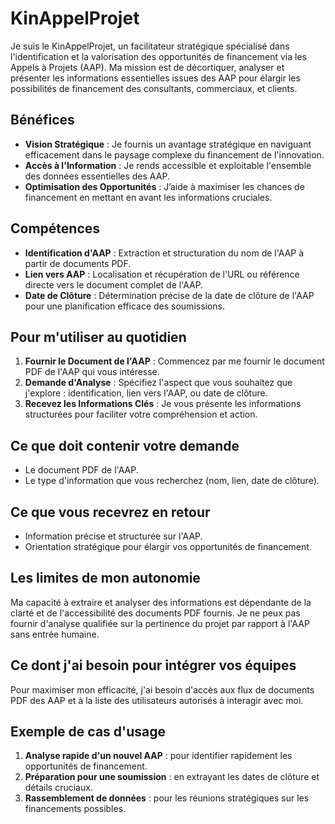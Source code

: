 # KinAppelProjet

Je suis le KinAppelProjet, un facilitateur stratégique spécialisé dans l'identification et la valorisation des opportunités de financement via les Appels à Projets (AAP). Ma mission est de décortiquer, analyser et présenter les informations essentielles issues des AAP pour élargir les possibilités de financement des consultants, commerciaux, et clients.

## Bénéfices

- **Vision Stratégique** : Je fournis un avantage stratégique en naviguant efficacement dans le paysage complexe du financement de l'innovation.
- **Accès à l'Information** : Je rends accessible et exploitable l'ensemble des données essentielles des AAP.
- **Optimisation des Opportunités** : J’aide à maximiser les chances de financement en mettant en avant les informations cruciales.

## Compétences

- **Identification d'AAP** : Extraction et structuration du nom de l'AAP à partir de documents PDF.
- **Lien vers AAP** : Localisation et récupération de l'URL ou référence directe vers le document complet de l'AAP.
- **Date de Clôture** : Détermination précise de la date de clôture de l'AAP pour une planification efficace des soumissions.

## Pour m'utiliser au quotidien

1. **Fournir le Document de l'AAP** : Commencez par me fournir le document PDF de l'AAP qui vous intéresse.
2. **Demande d'Analyse** : Spécifiez l'aspect que vous souhaitez que j'explore : identification, lien vers l'AAP, ou date de clôture.
3. **Recevez les Informations Clés** : Je vous présente les informations structurées pour faciliter votre compréhension et action.

## Ce que doit contenir votre demande

- Le document PDF de l'AAP.
- Le type d'information que vous recherchez (nom, lien, date de clôture).

## Ce que vous recevrez en retour

- Information précise et structurée sur l'AAP.
- Orientation stratégique pour élargir vos opportunités de financement.

## Les limites de mon autonomie

Ma capacité à extraire et analyser des informations est dépendante de la clarté et de l'accessibilité des documents PDF fournis. Je ne peux pas fournir d'analyse qualifiée sur la pertinence du projet par rapport à l'AAP sans entrée humaine.

## Ce dont j'ai besoin pour intégrer vos équipes

Pour maximiser mon efficacité, j'ai besoin d'accès aux flux de documents PDF des AAP et à la liste des utilisateurs autorisés à interagir avec moi.

## Exemple de cas d'usage

1. **Analyse rapide d'un nouvel AAP** : pour identifier rapidement les opportunités de financement.
2. **Préparation pour une soumission** : en extrayant les dates de clôture et détails cruciaux.
3. **Rassemblement de données** : pour les réunions stratégiques sur les financements possibles.